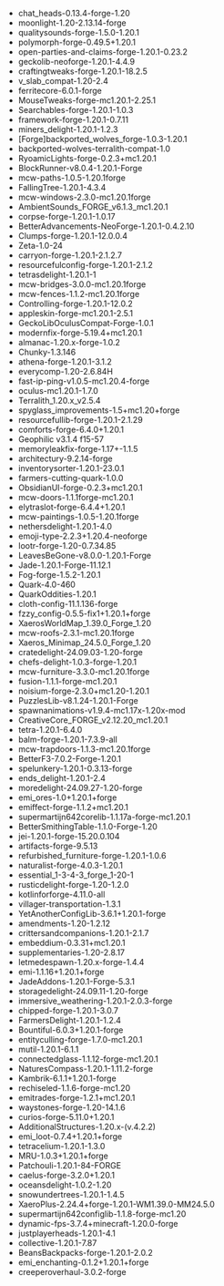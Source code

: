 <html><body><ul>
	<li>chat_heads-0.13.4-forge-1.20</li>
	<li>moonlight-1.20-2.13.14-forge</li>
	<li>qualitysounds-forge-1.5.0-1.20.1</li>
	<li>polymorph-forge-0.49.5+1.20.1</li>
	<li>open-parties-and-claims-forge-1.20.1-0.23.2</li>
	<li>geckolib-neoforge-1.20.1-4.4.9</li>
	<li>craftingtweaks-forge-1.20.1-18.2.5</li>
	<li>v_slab_compat-1.20-2.4</li>
	<li>ferritecore-6.0.1-forge</li>
	<li>MouseTweaks-forge-mc1.20.1-2.25.1</li>
	<li>Searchables-forge-1.20.1-1.0.3</li>
	<li>framework-forge-1.20.1-0.7.11</li>
	<li>miners_delight-1.20.1-1.2.3</li>
	<li>[Forge]backported_wolves_forge-1.0.3-1.20.1</li>
	<li>backported-wolves-terralith-compat-1.0</li>
	<li>RyoamicLights-forge-0.2.3+mc1.20.1</li>
	<li>BlockRunner-v8.0.4-1.20.1-Forge</li>
	<li>mcw-paths-1.0.5-1.20.1forge</li>
	<li>FallingTree-1.20.1-4.3.4</li>
	<li>mcw-windows-2.3.0-mc1.20.1forge</li>
	<li>AmbientSounds_FORGE_v6.1.3_mc1.20.1</li>
	<li>corpse-forge-1.20.1-1.0.17</li>
	<li>BetterAdvancements-NeoForge-1.20.1-0.4.2.10</li>
	<li>Clumps-forge-1.20.1-12.0.0.4</li>
	<li>Zeta-1.0-24</li>
	<li>carryon-forge-1.20.1-2.1.2.7</li>
	<li>resourcefulconfig-forge-1.20.1-2.1.2</li>
	<li>tetrasdelight-1.20.1-1</li>
	<li>mcw-bridges-3.0.0-mc1.20.1forge</li>
	<li>mcw-fences-1.1.2-mc1.20.1forge</li>
	<li>Controlling-forge-1.20.1-12.0.2</li>
	<li>appleskin-forge-mc1.20.1-2.5.1</li>
	<li>GeckoLibOculusCompat-Forge-1.0.1</li>
	<li>modernfix-forge-5.19.4+mc1.20.1</li>
	<li>almanac-1.20.x-forge-1.0.2</li>
	<li>Chunky-1.3.146</li>
	<li>athena-forge-1.20.1-3.1.2</li>
	<li>everycomp-1.20-2.6.84H</li>
	<li>fast-ip-ping-v1.0.5-mc1.20.4-forge</li>
	<li>oculus-mc1.20.1-1.7.0</li>
	<li>Terralith_1.20.x_v2.5.4</li>
	<li>spyglass_improvements-1.5+mc1.20+forge</li>
	<li>resourcefullib-forge-1.20.1-2.1.29</li>
	<li>comforts-forge-6.4.0+1.20.1</li>
	<li>Geophilic v3.1.4 f15-57</li>
	<li>memoryleakfix-forge-1.17+-1.1.5</li>
	<li>architectury-9.2.14-forge</li>
	<li>inventorysorter-1.20.1-23.0.1</li>
	<li>farmers-cutting-quark-1.0.0</li>
	<li>ObsidianUI-forge-0.2.3+mc1.20.1</li>
	<li>mcw-doors-1.1.1forge-mc1.20.1</li>
	<li>elytraslot-forge-6.4.4+1.20.1</li>
	<li>mcw-paintings-1.0.5-1.20.1forge</li>
	<li>nethersdelight-1.20.1-4.0</li>
	<li>emoji-type-2.2.3+1.20.4-neoforge</li>
	<li>lootr-forge-1.20-0.7.34.85</li>
	<li>LeavesBeGone-v8.0.0-1.20.1-Forge</li>
	<li>Jade-1.20.1-Forge-11.12.1</li>
	<li>Fog-forge-1.5.2-1.20.1</li>
	<li>Quark-4.0-460</li>
	<li>QuarkOddities-1.20.1</li>
	<li>cloth-config-11.1.136-forge</li>
	<li>fzzy_config-0.5.5-fix1+1.20.1+forge</li>
	<li>XaerosWorldMap_1.39.0_Forge_1.20</li>
	<li>mcw-roofs-2.3.1-mc1.20.1forge</li>
	<li>Xaeros_Minimap_24.5.0_Forge_1.20</li>
	<li>cratedelight-24.09.03-1.20-forge</li>
	<li>chefs-delight-1.0.3-forge-1.20.1</li>
	<li>mcw-furniture-3.3.0-mc1.20.1forge</li>
	<li>fusion-1.1.1-forge-mc1.20.1</li>
	<li>noisium-forge-2.3.0+mc1.20-1.20.1</li>
	<li>PuzzlesLib-v8.1.24-1.20.1-Forge</li>
	<li>spawnanimations-v1.9.4-mc1.17x-1.20x-mod</li>
	<li>CreativeCore_FORGE_v2.12.20_mc1.20.1</li>
	<li>tetra-1.20.1-6.4.0</li>
	<li>balm-forge-1.20.1-7.3.9-all</li>
	<li>mcw-trapdoors-1.1.3-mc1.20.1forge</li>
	<li>BetterF3-7.0.2-Forge-1.20.1</li>
	<li>spelunkery-1.20.1-0.3.13-forge</li>
	<li>ends_delight-1.20.1-2.4</li>
	<li>moredelight-24.09.27-1.20-forge</li>
	<li>emi_ores-1.0+1.20.1+forge</li>
	<li>emiffect-forge-1.1.2+mc1.20.1</li>
	<li>supermartijn642corelib-1.1.17a-forge-mc1.20.1</li>
	<li>BetterSmithingTable-1.1.0-Forge-1.20</li>
	<li>jei-1.20.1-forge-15.20.0.104</li>
	<li>artifacts-forge-9.5.13</li>
	<li>refurbished_furniture-forge-1.20.1-1.0.6</li>
	<li>naturalist-forge-4.0.3-1.20.1</li>
	<li>essential_1-3-4-3_forge_1-20-1</li>
	<li>rusticdelight-forge-1.20-1.2.0</li>
	<li>kotlinforforge-4.11.0-all</li>
	<li>villager-transportation-1.3.1</li>
	<li>YetAnotherConfigLib-3.6.1+1.20.1-forge</li>
	<li>amendments-1.20-1.2.12</li>
	<li>crittersandcompanions-1.20.1-2.1.7</li>
	<li>embeddium-0.3.31+mc1.20.1</li>
	<li>supplementaries-1.20-2.8.17</li>
	<li>letmedespawn-1.20.x-forge-1.4.4</li>
	<li>emi-1.1.16+1.20.1+forge</li>
	<li>JadeAddons-1.20.1-Forge-5.3.1</li>
	<li>storagedelight-24.09.11-1.20-forge</li>
	<li>immersive_weathering-1.20.1-2.0.3-forge</li>
	<li>chipped-forge-1.20.1-3.0.7</li>
	<li>FarmersDelight-1.20.1-1.2.4</li>
	<li>Bountiful-6.0.3+1.20.1-forge</li>
	<li>entityculling-forge-1.7.0-mc1.20.1</li>
	<li>mutil-1.20.1-6.1.1</li>
	<li>connectedglass-1.1.12-forge-mc1.20.1</li>
	<li>NaturesCompass-1.20.1-1.11.2-forge</li>
	<li>Kambrik-6.1.1+1.20.1-forge</li>
	<li>rechiseled-1.1.6-forge-mc1.20</li>
	<li>emitrades-forge-1.2.1+mc1.20.1</li>
	<li>waystones-forge-1.20-14.1.6</li>
	<li>curios-forge-5.11.0+1.20.1</li>
	<li>AdditionalStructures-1.20.x-(v.4.2.2)</li>
	<li>emi_loot-0.7.4+1.20.1+forge</li>
	<li>tetracelium-1.20.1-1.3.0</li>
	<li>MRU-1.0.3+1.20.1+forge</li>
	<li>Patchouli-1.20.1-84-FORGE</li>
	<li>caelus-forge-3.2.0+1.20.1</li>
	<li>oceansdelight-1.0.2-1.20</li>
	<li>snowundertrees-1.20.1-1.4.5</li>
	<li>XaeroPlus-2.24.4+forge-1.20.1-WM1.39.0-MM24.5.0</li>
	<li>supermartijn642configlib-1.1.8-forge-mc1.20</li>
	<li>dynamic-fps-3.7.4+minecraft-1.20.0-forge</li>
	<li>justplayerheads-1.20.1-4.1</li>
	<li>collective-1.20.1-7.87</li>
	<li>BeansBackpacks-forge-1.20.1-2.0.2</li>
	<li>emi_enchanting-0.1.2+1.20.1+forge</li>
	<li>creeperoverhaul-3.0.2-forge</li>
</ul></body></html>
